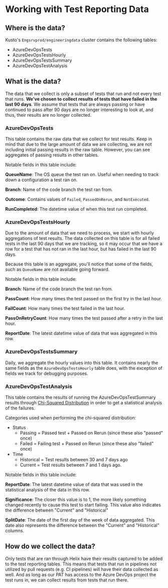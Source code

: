 # Working with Test Reporting Data

## Where is the data? 

Kusto's `Engsrvprod/engineeringdata` cluster contains the following tables: 

- AzureDevOpsTests
- AzureDevOpsTestsHourly
- AzureDevOpsTestsSummary
- AzureDevOpsTestAnalysis

## What is the data? 

The data that we collect is only a subset of tests that run and not every test that runs. **We've chosen to collect results of tests that have failed in the last 90 days**. We assume that tests that are always passing or have continued to pass after 90 days are no longer interesting to look at, and thus, their results are no longer collected. 

### AzureDevOpsTests

This table contains the raw data that we collect for test results. Keep in mind that due to the large amount of data we are collecting, we are not including initial passing results in the raw table. However, you can see aggregates of passing results in other tables. 

Notable fields in this table include: 

**QueueName**: The OS queue the test ran on. Useful when needing to track down a configuration a test ran on. 

**Branch**: Name of the code branch the test ran from.

**Outcome**: Contains values of `Failed`, `PassedOnRerun`, and `NotExecuted`.

**RunCompleted**: The datetime value of when this test run completed. 

### AzureDevOpsTestsHourly

Due to the amount of data that we need to process, we start with hourly aggregations of test results. The data collected on this table is for all failed tests in the last 90 days that we are tracking, so it may occur that we have a row for a test that has not ran in the last hour, but has failed in the last 90 days. 

Because this table is an aggregate, you'll notice that some of the fields, such as `QueueName` are not available going forward. 

Notable fields in this table include:

**Branch**: Name of the code branch the test ran from. 

**PassCount**: How many times the test passed on the first try in the last hour.

**FailCount**: How many times the test failed in the last hour. 

**PassOnRetryCount**: How many times the test passed after a retry in the last hour. 

**ReportDate**: The latest datetime value of data that was aggregated in this row. 

### AzureDevOpsTestsSummary

Daily, we aggregate the hourly values into this table. It contains nearly the same fields as the `AzureDevOpsTestsHourly` table does, with the exception of fields we track for debugging purposes. 

### AzureDevOpsTestAnalysis

This table contains the results of running the AzureDevOpsTestSummary results through [Chi-Squared Distribution](https://en.wikipedia.org/wiki/Chi-squared_distribution) in order to get a statistical analysis of the failures. 

Categories used when performing the chi-squared distribution: 
- Status
    - Passing = Passed test + Passed on Rerun (since these also "passed" once) 
    - Failed = Failing test + Passed on Rerun (since these also "failed" once)
- Time
    - Historical = Test results between 30 and 7 days ago
    - Current = Test results between 7 and 1 days ago. 

Notable fields in this table include:

**ReportDate**: The latest datetime value of data that was used in the statistical analysis of the data in this row. 

**Significance**: The closer this value is to 1, the more likely something changed recently to cause this test to start failing. This value also indicates the difference between "Current" and "Historical"

**SplitDate**: The date of the first day of the week of data aggregated. This date also represents the difference between the "Current" and "Historical" columns. 

## How do we collect the data? 

Only tests that are ran through Helix have their results captured to be added to the test reporting tables. This means that tests that run in pipelines not utilized by pull requests (e.g. CI pipelines) will have their data collected as well. And as long as our PAT has access to the Azure DevOps project the test runs in, we can collect results from tests that run there. 

